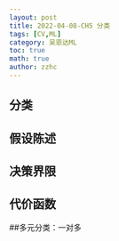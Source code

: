 ```yaml
---
layout: post
title: 2022-04-08-CH5 分类
tags: [CV,ML]
category: 吴恩达ML
toc: true
math: true
author: zzhc
---
```


## 分类


## 假设陈述


## 决策界限


## 代价函数


##多元分类：一对多